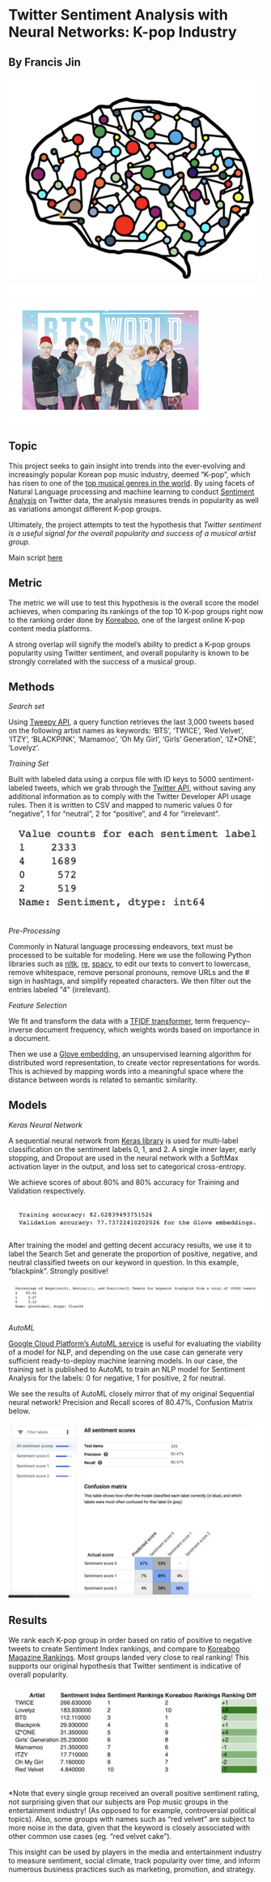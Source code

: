 # Twitter Sentiment Analysis with Neural Networks: K-pop Industry
## By Francis Jin 

![brain](/images/nn.png)
![bts](/images/bts.png)

## Topic

This project seeks to gain insight into trends into the ever-evolving and increasingly popular Korean pop music industry, deemed “K-pop”, which has risen to one of the [top musical genres in the world](https://www.rollingstone.com/music/music-features/bts-kpop-albums-bands-global-takeover-707139/). By using facets of Natural Language processing and machine learning to conduct [Sentiment Analysis](https://www.google.com/search?q=sentiment+analysis&rlz=1C5CHFA_enUS911US911&oq=sentiment+analysis&aqs=chrome..69i57j69i59l3j69i60l3.1648j0j7&sourceid=chrome&ie=UTF-8) on Twitter data, the analysis measures trends in popularity as well as variations amongst different K-pop groups. 

Ultimately, the project attempts to test the hypothesis that _Twitter sentiment is a useful signal for the overall popularity and success of a musical artist group._

Main script [here](https://github.com/francisfjin/twitter-NLP/blob/main/Twitter_public.ipynb)
## Metric

The metric we will use to test this hypothesis is the overall score the model achieves, when comparing its rankings of the top 10 K-pop groups right now to the ranking order done by [Koreaboo](https://www.koreaboo.com/news/top-30-popular-kpop-groups-korea-right-now/), one of the largest online K-pop content media platforms. 

A strong overlap will signify the model’s ability to predict a K-pop groups popularity using Twitter sentiment, and overall popularity is known to be strongly correlated with the success of a musical group. 

## Methods


_Search set_

Using [Tweepy API](http://docs.tweepy.org/en/latest/api.html), a query function retrieves the last 3,000 tweets based on the following artist names as keywords: ‘BTS’, ‘TWICE’, ‘Red Velvet’, ‘ITZY’, ‘BLACKPINK’, ‘Mamamoo’, ‘Oh My Girl’, ‘Girls’ Generation’, ‘IZ*ONE’, ‘Lovelyz’. 

_Training Set_

Built with labeled data using a corpus file with ID keys to 5000 sentiment-labeled tweets, which we grab through the [Twitter API](https://developer.twitter.com/en/docs/twitter-api), without saving any additional information as to comply with the Twitter Developer API usage rules. Then it is written to CSV and mapped to numeric values 0 for “negative”, 1 for “neutral”, 2 for “positive”, and 4 for “irrelevant”.

![valuecounts](/images/valuecounts.png)

_Pre-Processing_

Commonly in Natural language processing endeavors, text must be processed to be suitable for modeling. Here we use the following Python libraries such as [nltk](https://www.nltk.org/), [re](https://docs.python.org/3/library/re.html), [spacy](https://spacy.io/), to edit our texts to convert to lowercase, remove whitespace, remove personal pronouns, remove URLs and the # sign in hashtags, and simplify repeated characters. We then filter out the entries labeled “4” (irrelevant). 

_Feature Selection_

We fit and transform the data with a [TFIDF transformer](https://scikit-learn.org/stable/modules/generated/sklearn.feature_extraction.text.TfidfTransformer.html), term frequency–inverse document frequency, which weights words based on importance in a document. 

Then we use a [Glove embedding](https://nlp.stanford.edu/projects/glove/), an unsupervised learning algorithm for distributed word representation, to create vector representations for words. This is achieved by mapping words into a meaningful space where the distance between words is related to semantic similarity.

## Models

_Keras Neural Network_

A sequential neural network from [Keras library](https://keras.io/) is used for multi-label classification on the sentiment labels 0, 1, and 2. A single inner layer, early stopping, and Dropout are used in the neural network with a SoftMax activation layer in the output, and loss set to categorical cross-entropy. 

We achieve scores of about 80% and 80% accuracy for Training and Validation respectively.

![trainingaccuracy](/images/trainingaccuracy.png)

After training the model and getting decent accuracy results, we use it to label the Search Set and generate the proportion of positive, negative, and neutral classified tweets on our keyword in question. In this example, “blackpink”.  Strongly positive!

![scores](/images/scores.png)

_AutoML_

[Google Cloud Platform’s AutoML service](https://cloud.google.com/automl) is useful for evaluating the viability of a model for NLP, and depending on the use case can generate very sufficient ready-to-deploy machine learning models. In our case, the training set is published to AutoML to train an NLP model for Sentiment Analysis for the labels: 0 for negative, 1 for positive, 2 for neutral.

We see the results of AutoML closely mirror that of my original Sequential neural network! Precision and Recall scores of 80.47%, Confusion Matrix below.

![automl](/images/automl.png)

## Results

We rank each K-pop group in order based on ratio of positive to negative tweets to create Sentiment Index rankings, and compare to [Koreaboo Magazine Rankings](https://www.koreaboo.com/news/top-30-popular-kpop-groups-korea-right-now/). Most groups landed very close to real ranking! This supports our original hypothesis that Twitter sentiment is indicative of overall popularity. 

![](/images/rankings.png)

*Note that every single group received an overall positive sentiment rating, not surprising given that our subjects are Pop music groups in the entertainment industry! (As opposed to for example, controversial political topics). Also, some groups with names such as “red velvet” are subject to more noise in the data, given that the keyword is closely associated with other common use cases (eg. “red velvet cake”). 


This insight can be used by players in the media and entertainment industry to measure sentiment, social climate, track popularity over time, and inform numerous business practices such as marketing, promotion, and strategy. 

